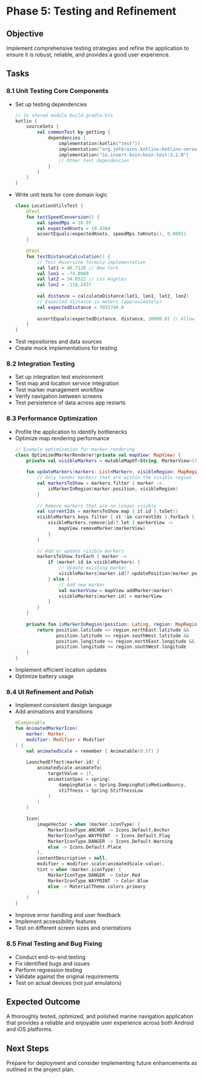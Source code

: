 # Phase 5: Testing and Refinement

## Objective
Implement comprehensive testing strategies and refine the application to ensure it is robust, reliable, and provides a good user experience.

## Tasks

### 8.1 Unit Testing Core Components
- Set up testing dependencies
  ```kotlin
  // In shared module build.gradle.kts
  kotlin {
      sourceSets {
          val commonTest by getting {
              dependencies {
                  implementation(kotlin("test"))
                  implementation("org.jetbrains.kotlinx:kotlinx-coroutines-test:1.6.4")
                  implementation("io.insert-koin:koin-test:3.2.0")
                  // Other test dependencies
              }
          }
      }
  }
  ```
- Write unit tests for core domain logic
  ```kotlin
  class LocationUtilsTest {
      @Test
      fun testSpeedConversion() {
          val speedMps = 10.0f
          val expectedKnots = 19.4384
          assertEquals(expectedKnots, speedMps.toKnots(), 0.0001)
      }
      
      @Test
      fun testDistanceCalculation() {
          // Test Haversine formula implementation
          val lat1 = 40.7128 // New York
          val lon1 = -74.0060
          val lat2 = 34.0522 // Los Angeles
          val lon2 = -118.2437
          
          val distance = calculateDistance(lat1, lon1, lat2, lon2)
          // Expected distance in meters (approximately)
          val expectedDistance = 3935740.0
          
          assertEquals(expectedDistance, distance, 10000.0) // Allow some margin of error
      }
  }
  ```
- Test repositories and data sources
- Create mock implementations for testing

### 8.2 Integration Testing
- Set up integration test environment
- Test map and location service integration
- Test marker management workflow
- Verify navigation between screens
- Test persistence of data across app restarts

### 8.3 Performance Optimization
- Profile the application to identify bottlenecks
- Optimize map rendering performance
  ```kotlin
  // Example optimization for marker rendering
  class OptimizedMarkerRenderer(private val mapView: MapView) {
      private val visibleMarkers = mutableMapOf<String, MarkerView>()
      
      fun updateMarkers(markers: List<Marker>, visibleRegion: MapRegion) {
          // Only render markers that are within the visible region
          val markersToShow = markers.filter { marker ->
              isMarkerInRegion(marker.position, visibleRegion)
          }
          
          // Remove markers that are no longer visible
          val currentIds = markersToShow.map { it.id }.toSet()
          visibleMarkers.keys.filter { it !in currentIds }.forEach { id ->
              visibleMarkers.remove(id)?.let { markerView ->
                  mapView.removeMarker(markerView)
              }
          }
          
          // Add or update visible markers
          markersToShow.forEach { marker ->
              if (marker.id in visibleMarkers) {
                  // Update existing marker
                  visibleMarkers[marker.id]?.updatePosition(marker.position)
              } else {
                  // Add new marker
                  val markerView = mapView.addMarker(marker)
                  visibleMarkers[marker.id] = markerView
              }
          }
      }
      
      private fun isMarkerInRegion(position: LatLng, region: MapRegion): Boolean {
          return position.latitude <= region.northEast.latitude &&
                 position.latitude >= region.southWest.latitude &&
                 position.longitude <= region.northEast.longitude &&
                 position.longitude >= region.southWest.longitude
      }
  }
  ```
- Implement efficient location updates
- Optimize battery usage

### 8.4 UI Refinement and Polish
- Implement consistent design language
- Add animations and transitions
  ```kotlin
  @Composable
  fun AnimatedMarkerIcon(
      marker: Marker,
      modifier: Modifier = Modifier
  ) {
      val animatedScale = remember { Animatable(0.5f) }
      
      LaunchedEffect(marker.id) {
          animatedScale.animateTo(
              targetValue = 1f,
              animationSpec = spring(
                  dampingRatio = Spring.DampingRatioMediumBouncy,
                  stiffness = Spring.StiffnessLow
              )
          )
      }
      
      Icon(
          imageVector = when (marker.iconType) {
              MarkerIconType.ANCHOR -> Icons.Default.Anchor
              MarkerIconType.WAYPOINT -> Icons.Default.Flag
              MarkerIconType.DANGER -> Icons.Default.Warning
              else -> Icons.Default.Place
          },
          contentDescription = null,
          modifier = modifier.scale(animatedScale.value),
          tint = when (marker.iconType) {
              MarkerIconType.DANGER -> Color.Red
              MarkerIconType.WAYPOINT -> Color.Blue
              else -> MaterialTheme.colors.primary
          }
      )
  }
  ```
- Improve error handling and user feedback
- Implement accessibility features
- Test on different screen sizes and orientations

### 8.5 Final Testing and Bug Fixing
- Conduct end-to-end testing
- Fix identified bugs and issues
- Perform regression testing
- Validate against the original requirements
- Test on actual devices (not just emulators)

## Expected Outcome
A thoroughly tested, optimized, and polished marine navigation application that provides a reliable and enjoyable user experience across both Android and iOS platforms.

## Next Steps
Prepare for deployment and consider implementing future enhancements as outlined in the project plan.